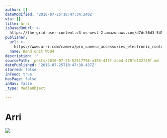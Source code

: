 ```yaml
---
author: []
dateModified: '2016-07-25T18:47:34.240Z'
via: {}
title: Arri
isBasedOnUrl: >-
  https://the-grid-user-content.s3-us-west-2.amazonaws.com/d7dc56d3-5451-4e88-9260-9cd73ca18e15.jpg
publisher:
  url: >-
    https://www.arri.com/camera/pro_camera_accessories_electronic_control_system/products/hand_units/wireless_compact_unit_wcu-4/?node_id=56180ddc98f4880546225a21
  name: Hand unit WCU4
description: ''
sourcePath: _posts/2016-07-25-52517796-a358-415f-abb4-478fe132f39f.md
datePublished: '2016-07-25T18:47:38.437Z'
starred: false
inFeed: true
hasPage: false
inNav: false
_type: MediaObject

---
```

# Arri
![](https://the-grid-user-content.s3-us-west-2.amazonaws.com/d7dc56d3-5451-4e88-9260-9cd73ca18e15.jpg)
